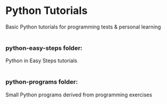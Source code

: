 # Python Tutorials
Basic Python tutorials for programming tests & personal learning<br />
<br />

### python-easy-steps folder:
Python in Easy Steps tutorials<br />
<br />

### python-programs folder:
Small Python programs derived from programming exercises